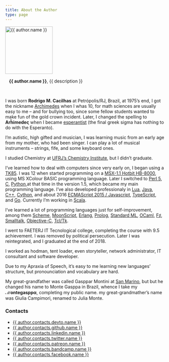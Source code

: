 ```yaml
---
title: About the Author
type: page
---
```

[c]: http://www.open-std.org/jtc1/sc22/wg14/
[c++]: http://www.cplusplus.com/
[cincom]: http://www.cincomsmalltalk.com/main/
[cython]: http://cython.org/
[ecma6]: http://es6-features.org/
[erlang]: http://www.erlang.org/
[f#]: http://fsharp.org/
[go]: https://golang.org/
[hotbit]: http://www.mci.org.br/micro/outros/hotbit.html
[java]: https://www.oracle.com/java/
[lua]: http://www.lua.org/
[moonscript]: http://moonscript.org/
[objc]: https://developer.apple.com/library/mac/documentation/Cocoa/Conceptual/ProgrammingWithObjectiveC/Introduction/Introduction.html
[ocaml]: https://ocaml.org/
[perl]: https://www.perl.org/
[python]: https://www.python.org/
[racket]: http://racket-lang.org/
[sanmarino]: https://en.wikipedia.org/wiki/San_Marino
[scala]: https://www.scala-lang.org/
[sml]: http://sml-family.org/
[swi]: http://www.swi-prolog.org/
[tcl]: http://tcl.tk/
[tk85]: http://www.mci.org.br/micro/microdigital/tk85.html
[typescript]: https://www.typescriptlang.org/
[ufrj-iq]: https://www.iq.ufrj.br/

<img class="pull-right" src="//cacilhas.info/img/cacilhas.jpg"
     width="150pt" heigh="150pt" alt="{{ author.name }}" />

<p class="text-center">
  <span class="glyphicon glyphicon-hand-right"></span>&nbsp;&nbsp;
  <strong>{{ author.name }}</strong>, {{ description }}
  &nbsp;&nbsp; <span class="glyphicon glyphicon-hand-left"></span>
</p>
<br />

<p class="mg-first"> I was born <strong>Rodrigo M. Cacilhas</strong> at
Petrópolis/RJ, Brazil, at 1975’s end, I got the nickname
<a href="https://en.wikipedia.org/wiki/Archimedes">Archimedes</a>
when I whas 10, for math sciences are usually easy to me – and for bullying too,
since some fellow students wanted to make fun of the gold crown incident. Later,
I changed the spelling to <strong>Arĥimedeς</strong> when I became
<a href="http://www.esperantio.net/">esperantist</a> (the final greek sigma has
nothing to do with the Esperanto).

I’m autistic, high gifted and musician, I was learning music from an early age
from my mother, who had been singer. I can play a lot of musical instruments –
strings, fife, and some keyboard ones.

I studied Chemistry at [UFRJ’s Chemistry Institute][ufrj-iq], but I didn’t
graduate.

I’ve learned how to deal with computers since very early on, I began using a
[TK85][tk85]. I was 12 when started programming on a
[MSX-1.1 Hotbit HB-8000][hotbit], using MS XColour BASIC programming language.
Later I switched to [Perl 5][perl], [C][c], [Python][python],at that time in the
version 1.5, which became my main programming language. I’ve also developed
professionaly in [Lua][lua], [Java][java], [C++][c++], [Cython][cython], and
about 2016 [ECMAScript 2015 / Javascript][ecma6], [TypeScript][typescript], and
[Go][go]. Currently I’m working in [Scala][scala].

I’ve learned a lot of programming languages just for self-improvement, among
them [Scheme][racket], [MoonScript][moonscript], [Erlang][erlang],
[Prolog][swi], [Standard ML][sml], [OCaml][ocaml], [F♯][f#],
[Smalltalk][cincom], [Objective-C][objc], [Tcl/Tk][tcl].

I went to FAETERJ IT Tecnological college, completing the course with 9.5
achievement. I was removed by political persecution. Later I was reintegrated,
and I graduated at the end of 2018.

I worked as hodman, tent loader, even storyteller, network administrator, IT
consultant and software developer.

Due to my Apraxia of Speech, it’s easy to me learning new languages’ structure,
but pronounciation and vocabulary are hard.

My great-grandfather was called Gasppar Montini at [San Marino][sanmarino], but
but he changed his name to Monte Gasppa in Brazil, whence I take my
**ℳontegasppα**, completing my public name. my great-grandmather’s name was
Giulia Campimori, renamed to Julia Monte.

### Contacts

- <a href="{{{ author.contacts.devto.url }}}">{{ author.contacts.devto.name }}</a>
- <a href="{{{ author.contacts.github.url }}}">{{ author.contacts.github.name }}</a>
- <a href="{{{ author.contacts.linkedin.url }}}">{{ author.contacts.linkedin.name }}</a>
- <a href="{{{ author.contacts.twitter.url }}}">{{ author.contacts.twitter.name }}</a>
- <a href="{{{ author.contacts.patreon.url }}}">{{ author.contacts.patreon.name }}</a>
- <a href="{{{ author.contacts.bandcamp.url }}}">{{ author.contacts.bandcamp.name }}</a>
- <a href="{{{ author.contacts.facebook.url }}}">{{ author.contacts.facebook.name }}</a>
